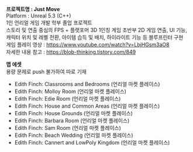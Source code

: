 **프로젝트명 : Just Move**  
Platform : Unreal 5.3 (C++)  
1인 언리얼 게임 개발 학부 졸업 프로젝트  
스토리 및 연출 중심의 FPS + 플랫포머 3D 1인칭 게임
초반부 2D 게임 연출, UI 기능, 캐릭터 위치 및 레벨 전환, 아이템 습득 및 배치, 하이라이트 기능 등 블루프린터 구현  
게임 플레이 영상 : https://www.youtube.com/watch?v=LbjHGsm3aO8  
자세한 내용 참고 : https://blob-thinking.tistory.com/849
  
**맵 에셋**  
용량 문제로 push 불가하여 따로 기재
- Edith Finch: Classrooms and Bedrooms (언리얼 마켓 플레이스)
- Edith Finch: Molloy Room (언리얼 마켓 플레이스)
- Edith Finch: Edie Room (언리얼 마켓 플레이스)
- Edith Finch: House and Common Areas (언리얼 마켓 플레이스)
- Edith Finch: House Grounds (언리얼 마켓 플레이스)
- Edith Finch: Barbara Room (언리얼 마켓 플레이스)
- Edith Finch: Sam Room (언리얼 마켓 플레이스)
- Edith Finch: Beach Wedding (언리얼 마켓 플레이스)
- Edith Finch: Cannert and LowPoly Kingdom (언리얼 마켓 플레이스)
